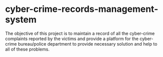 # cyber-crime-records-management-system
The objective of this project is to maintain a record of all the cyber-crime complaints reported by the victims and provide a platform for the cyber-crime bureau/police department to provide necessary solution and help to all of these problems.
